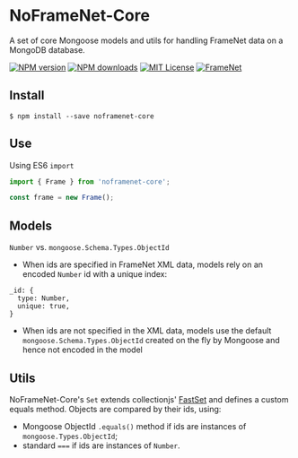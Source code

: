 # NoFrameNet-Core
A set of core Mongoose models and utils for handling FrameNet data on a MongoDB database.

[![NPM version][npm-version-image]][npm-url]
[![NPM downloads][npm-downloads-image]][npm-url]
[![MIT License][license-image]][license-url]
[![FrameNet][framenet-image]][framenet-url]

## Install
```shell
$ npm install --save noframenet-core
```

## Use
Using ES6 `import`
```javascript
import { Frame } from 'noframenet-core';

const frame = new Frame();
```
## Models
`Number` vs. `mongoose.Schema.Types.ObjectId`

- When ids are specified in FrameNet XML data, models rely on an encoded `Number` id with a unique index:
```
_id: {
  type: Number,
  unique: true,
}
```
- When ids are not specified in the XML data, models use the default `mongoose.Schema.Types.ObjectId` created on the fly by Mongoose and hence not encoded in the model

## Utils
NoFrameNet-Core's `Set` extends collectionjs' [FastSet](http://www.collectionsjs.com/fast-set) and defines a custom equals method. Objects are compared by their ids, using:
- Mongoose ObjectId `.equals()` method if ids are instances of `mongoose.Types.ObjectId`;
- standard `===` if ids are instances of `Number`.


[npm-version-image]:https://img.shields.io/npm/v/noframenet-core.svg?style=flat-square

[npm-downloads-image]:https://img.shields.io/npm/dt/noframenet-core.svg?style=flat-square

[npm-url]:https://www.npmjs.com/package/noframenet-core

[framenet-image]:https://img.shields.io/badge/FrameNet-%3E%3D1.5-blue.svg?style=flat-square
[framenet-url]:https://framenet.icsi.berkeley.edu/fndrupal
[license-image]:http://img.shields.io/badge/license-MIT-000000.svg?style=flat-square
[license-url]:LICENSE.txt
